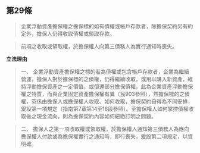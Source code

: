 ## 第29條  

>企業浮動資產擔保權之擔保標的如有債權或帳戶存款者，除擔保契約另有約定外，擔保人仍得收取債權或領取存款。
    
>前項之收取或領取權，於擔保權人向第三債務人為實行通知時喪失。


**立法理由**

>一、	企業浮動資產擔保權之標的若為債權或包含帳戶存款者，企業為繼續營運，擔保人對於擔保標的之債權，仍得繼續收取，或用以購入新資產，維持浮動擔保資產之一定價值，或償還部分擔保債權，此為企業資產浮動擔保權之特質，而與企業固定資產擔保權有異（民903參照），然擔保標的之債權，究係由擔保人或擔保權人收取、如何收取，擔保契約自得為不同安排，爰設第一項規定（指南第7章第14至16段參照）。至擔保權人如何掌控債權收取後之現金流向，則為擔保契約內容如何細緻訂明之問題。

>二、	擔保人之第一項收取權或領取權，於擔保權人通知第三債務人為應向擔保權人付款或為擔保權實行之通知時，即行喪失，爰設第二項規定，以資明確。

